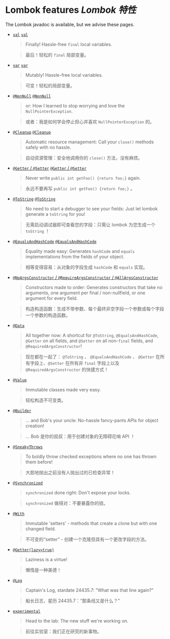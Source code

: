 # Lombok features _Lombok 特性_

The Lombok javadoc is available, but we advise these pages.

* [`val`](https://projectlombok.org/features/val) [`val`](./features/01%20val.md)

  > Finally! Hassle-free `final` local variables.

  > 最后！轻松的 `final` 局部变量。

* [`var`](https://projectlombok.org/features/var) [`var`](./features/02%20var.md)

  > Mutably! Hassle-free local variables.

  > 可变！轻松的局部变量。

* [`@NonNull`](https://projectlombok.org/features/NonNull) [`@NonNull`](./features/03%20NonNull.md)

  > or: How I learned to stop worrying and love the `NullPointerException`.

  > 或者：我是如何学会停止担心并喜欢 `NullPointerException` 的。

* [`@Cleanup`](https://projectlombok.org/features/Cleanup) [`@Cleanup`](./features/04%20Cleanup.md)

  > Automatic resource management: Call your `close()` methods safely with no hassle.

  > 自动资源管理：安全地调用你的 `close()` 方法，没有麻烦。

* [`@Getter` / `@Setter`](https://projectlombok.org/features/GetterSetter) [`@Getter` / `@Setter`](./features/05%20GetterSetter.md)

  > Never write `public int getFoo() {return foo;}` again.

  > 永远不要再写 `public int getFoo() {return foo;}` 。

* [`@ToString`](https://projectlombok.org/features/ToString) [`@ToString`](./features/06%20ToString.md)

  > No need to start a debugger to see your fields: Just let lombok generate a `toString` for you!

  > 无需启动调试器即可查看您的字段：只需让 lombok 为您生成一个 `toString` ！

* [`@EqualsAndHashCode`](https://projectlombok.org/features/EqualsAndHashCode) [`@EqualsAndHashCode`](./features/07%20EqualsAndHashCode.md)

  > Equality made easy: Generates `hashCode` and `equals` implementations from the fields of your object.

  > 相等变得容易：从对象的字段生成 `hashCode` 和 `equals` 实现。

* [`@NoArgsConstructor` / `@RequireArgsConstructor` / `@AllArgsConstructor`]()

  > Constructors made to order: Generates constructors that take no arguments, one argument per final / non-nullfield, or one argument for every field.

  > 构造构造函数：生成不带参数、每个最终非空字段一个参数或每个字段一个参数的构造函数。

* [`@Data`]()

  > All together now: A shortcut for `@ToString`, `@EqualsAndHashCode`, `@Getter` on all fields, and `@Setter` on all non-`final` fields, and `@RequiredArgsConstructor`!

  > 现在都在一起了： `@ToString` 、 `@EqualsAndHashCode` 、 `@Getter` 在所有字段上、`@Setter` 在所有非 `final` 字段上以及 `@RequiredArgsConstructor` 的快捷方式！

* [`@Value`]()

  > Immutable classes made very easy.

  > 轻松构造不可变类。

* [`@Builder`]()

  > ... and Bob's your uncle: No-hassle fancy-pants APIs for object creation!

  > ... Bob 是你的叔叔：用于创建对象的无障碍花哨 API ！

* [`@SneakyThrows`]()

  > To boldly throw checked exceptions where no one has thrown them before!

  > 大胆地抛出之前没有人抛出过的已检查异常！

* [`@Synchronized`]()

  > `synchronized` done right: Don't expose your locks.

  > `synchronized` 做得对：不要暴露你的锁。

* [`@With`]()

  > Immutable 'setters' - methods that create a clone but with one changed field.

  > 不可变的“setter” - 创建一个克隆但具有一个更改字段的方法。

* [`@Getter(lazy=true)`]()

  > Laziness is a virtue!

  > 懒惰是一种美德！

* [`@Log`]()

  > Captain's Log, stardate 24435.7: "What was that line again?"

  > 船长日志，星历 24435.7：“那条线又是什么？”

* [`experimental`]()

  > Head to the lab: The new stuff we're working on.

  > 前往实验室：我们正在研究的新事物。
